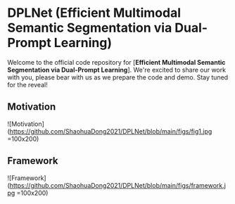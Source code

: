 
# DPLNet (Efficient Multimodal Semantic Segmentation via Dual-Prompt Learning)


Welcome to the official code repository for [**Efficient Multimodal Semantic Segmentation via Dual-Prompt Learning**]. We're excited to share our work with you, please bear with us as we prepare the code and demo. Stay tuned for the reveal!


## Motivation
![Motivation](https://github.com/ShaohuaDong2021/DPLNet/blob/main/figs/fig1.jpg =100x200)

## Framework
![Framework](https://github.com/ShaohuaDong2021/DPLNet/blob/main/figs/framework.jpg =100x200)

